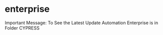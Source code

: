 # enterprise

Important Message: To See the Latest Update Automation Enterprise is in Folder CYPRESS

